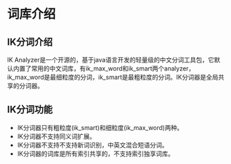 # 词库介绍<a name="css_03_0048"></a>

## IK分词介绍<a name="section159651770477"></a>

IK Analyzer是一个开源的，基于java语言开发的轻量级的中文分词工具包，它默认内置了常用的中文词库，有ik\_max\_word和ik\_smart两个analyzer，ik\_max\_word是最细粒度的分词，ik\_smart是最粗粒度的分词。IK分词器是全局共享的分词器。

## IK分词功能<a name="section1486224715516"></a>

-   IK分词器只有粗粒度\(ik\_smart\)和细粒度\(ik\_max\_word\)两种。
-   IK分词器不支持同义词扩展。
-   IK分词器不支持不支持新词识别，中英文混合短语分词。
-   IK分词器的词库是所有索引共享的，不支持索引独享词库。

